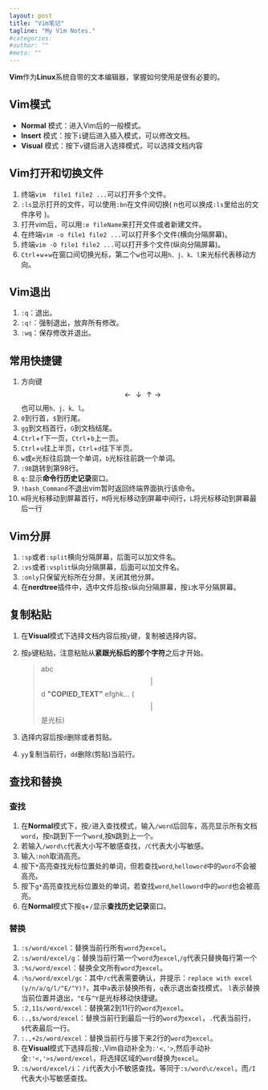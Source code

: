 ```yaml
---
layout: post
title: "Vim笔记"
tagline: "My Vim Notes."
#categories: 
#author: ""
#meta: ""
---
```

**Vim**作为**Linux**系统自带的文本编辑器，掌握如何使用是很有必要的。

## Vim模式
* **Normal** 模式：进入Vim后的一般模式。
* **Insert** 模式：按下`i`键后进入插入模式，可以修改文档。
* **Visual** 模式：按下`v`键后进入选择模式，可以选择文档内容

## Vim打开和切换文件
1. 终端`vim  file1 file2 ...`可以打开多个文件。
2. `:ls`显示打开的文件，可以使用`:bn`在文件间切换( n也可以换成`:ls`里给出的文件序号 )。
3. 打开vim后，可以用`:e fileName`来打开文件或者新建文件。 
4. 在终端`vim -o file1 file2 ...`可以打开多个文件(横向分隔屏幕)。
5. 终端`vim -O file1 file2 ...`可以打开多个文件(纵向分隔屏幕)。
6. `Ctrl`+`w`+`w`在窗口间切换光标，第二个`w`也可以用`h、j、k、l`来光标代表移动方向。

## Vim退出
1. `:q`：退出。
2. `:q!`：强制退出，放弃所有修改。
3. `:wq`：保存修改并退出。

## 常用快捷键
1. 方向键$$\leftarrow\downarrow \uparrow \rightarrow$$也可以用`h、j、k、l`。
2. `0`到行首，`$`到行尾。
3. `gg`到文档首行，`G`到文档结尾。
4. `Ctrl`+`f`下一页，`Ctrl`+`b`上一页。
5. `Ctrl`+`u`往上半页，`Ctrl`+`d`往下半页。
6. `w`或`e`光标往后跳一个单词，`b`光标往前跳一个单词。
7. `:98`跳转到第98行。
8. `q:`显示**命令行历史记录**窗口。
9. `!bash_Command`不退出vim暂时返回终端界面执行该命令。
10. `H`将光标移动到屏幕首行，`M`将光标移动到屏幕中间行，`L`将光标移动到屏幕最后一行

## Vim分屏
1. `:sp`或者`:split`横向分隔屏幕，后面可以加文件名。
2. `:vs`或者`:vsplit`纵向分隔屏幕，后面可以加文件名。
3. `:only`只保留光标所在分屏，关闭其他分屏。
4. 在**nerdtree**插件中，选中文件后按`s`纵向分隔屏幕，按`i`水平分隔屏幕。

## 复制粘贴
1. 在**Visual**模式下选择文档内容后按`y`键，复制被选择内容。

2. 按`p`键粘贴，注意粘贴从**紧跟光标后的那个字符**之后才开始。
	
	>abc $$\big|$$ 
	d **"COPIED_TEXT"** efghk...  ( $$\big|$$ 
	是光标)

3. 选择内容后按`d`删除或者剪贴。
4. `yy`复制当前行，`dd`删除(剪贴)当前行。

## 查找和替换

### 查找
1. 在**Normal**模式下，按`/`进入查找模式，输入`/word`后回车，高亮显示所有文档`word`，按`n`跳到下一个`word`,按`N`跳到上一个。
2. 若输入`/word\c`代表大小写不敏感查找，`/C`代表大小写敏感。
3. 输入`:noh`取消高亮。
4. 按下`*`高亮查找光标位置处的单词，但若查找`word`,`helloword`中的`word`不会被高亮。
5. 按下`g*`高亮查找光标位置处的单词，若查找`word`,`helloword`中的`word`也会被高亮。
6. 在**Normal**模式下按`q`+`/`显示**查找历史记录**窗口。

### 替换
1. `:s/word/excel`：替换当前行所有`word`为`excel`。
2. `:s/word/excel/g`：替换当前行第一个`word`为`excel`,`/g`代表只替换每行第一个
3. `:%s/word/excel`：替换全文所有`word`为`excel`。
4. `:%s/word/excel/gc`：其中`/c`代表需要确认，并提示：`replace with excel (y/n/a/q/l/^E/^Y)?`，其中`a`表示替换所有，`q`表示退出查找模式， `l`表示替换当前位置并退出，`^E`与`^Y`是光标移动快捷键。
5. `:2,11s/word/excel`：替换第2到11行的`word`为`excel`。
6. `:.,$s/word/excel`：替换当前行到最后一行的`word`为`excel`，`.`代表当前行，`$`代表最后一行。
7. `:.,+2s/word/excel`：替换当前行与接下来2行的`word`为`excel`。
8. 在**Visual**模式下选择后按`:`,Vim自动补全为`:'<,'>`,然后手动补全`:'<,'>s/word/excel`，将选择区域的`word`替换为`excel`。
9. `:s/word/excel/i`：`/i`代表大小不敏感查找，等同于`:s/word\c/excel`，而`/I`代表大小写敏感查找。

